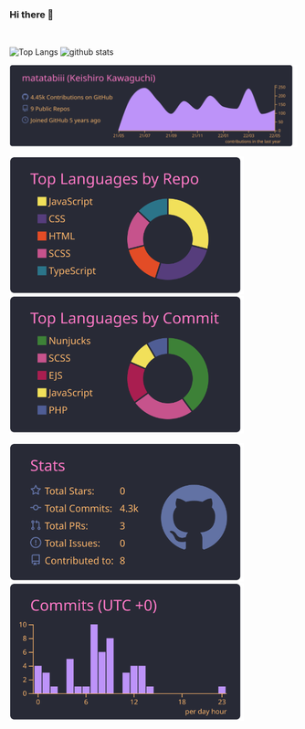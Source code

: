 ### Hi there 👋

<p> 
  <img alt="" width="830" src="https://github-profile-trophy.vercel.app/?username=matatabiii&theme=onedark&column=7" />
</p>

<p> 
  <img alt="Top Langs" height="175" src="https://github-readme-stats.vercel.app/api/top-langs/?username=matatabiii&layout=compact&theme=ayu-mirage" />
  <img alt="github stats" height="175" src="https://github-readme-stats.vercel.app/api?username=matatabiii&theme=ayu-mirage&show_icons=true" />
</p>

<p> 
  <img alt="" width="830" src="https://raw.githubusercontent.com/matatabiii/matatabiii/main/profile-summary-card-output/dracula/0-profile-details.svg" />
</p>

<p> 
  <img alt="Top Langs by Repo" width="410" src="https://raw.githubusercontent.com/matatabiii/matatabiii/main/profile-summary-card-output/dracula/1-repos-per-language.svg" />
  <img alt="Top Langs by Commit" width="410" src="https://raw.githubusercontent.com/matatabiii/matatabiii/main/profile-summary-card-output/dracula/2-most-commit-language.svg" />
</p>

<p> 
  <img alt="Top Langs by Repo" width="410" src="https://raw.githubusercontent.com/matatabiii/matatabiii/main/profile-summary-card-output/dracula/3-stats.svg" />
  <img alt="Top Langs by Commit" width="410" src="https://raw.githubusercontent.com/matatabiii/matatabiii/main/profile-summary-card-output/dracula/4-productive-time.svg" />
</p>

<!--
**matatabiii/matatabiii** is a ✨ _special_ ✨ repository because its `README.md` (this file) appears on your GitHub profile.

Here are some ideas to get you started:

- 🔭 I’m currently working on ...
- 🌱 I’m currently learning ...
- 👯 I’m looking to collaborate on ...
- 🤔 I’m looking for help with ...
- 💬 Ask me about ...
- 📫 How to reach me: ...
- 😄 Pronouns: ...
- ⚡ Fun fact: ...
-->
